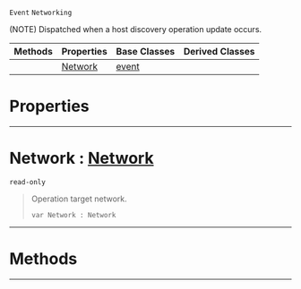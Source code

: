  `Event` `Networking`



(NOTE) Dispatched when a host discovery operation update occurs.

|Methods|Properties|Base Classes|Derived Classes|
|---|---|---|---|
| |[ Network](https://github.com/PlasmaEngine/PlasmaDocs/blob/master/code_reference/class_reference/nethostlistupdate.markdown#network-plasma-engine-docu)|[event](https://github.com/PlasmaEngine/PlasmaDocs/blob/master/code_reference/class_reference/event.markdown)| |


 #  Properties


---  
 #  Network : [Network](https://github.com/PlasmaEngine/PlasmaDocs/blob/master/code_reference/enum_reference.markdown#network)

 `read-only`

> Operation target network.
> ``` lang=cpp, name=Lightning
> var Network : Network


---  
 #  Methods


---  
 

 